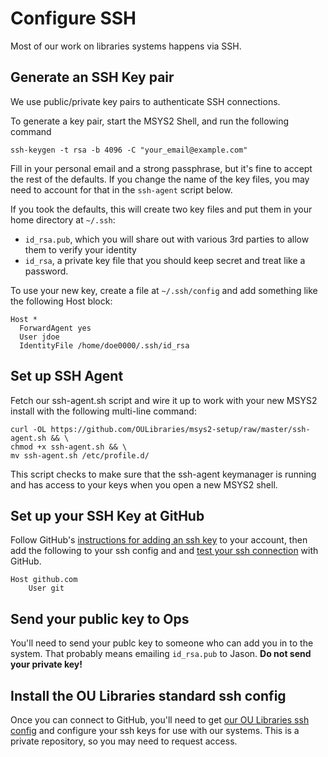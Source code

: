 # Configure SSH

Most of our work on libraries systems happens via SSH. 

## Generate an SSH Key pair

We use public/private key pairs to authenticate SSH connections. 

To generate a key pair, start the MSYS2 Shell, and run the following command  
```
ssh-keygen -t rsa -b 4096 -C "your_email@example.com"
```
Fill in your personal email and a strong passphrase, but it's fine to accept the rest of the defaults. If you change the name of the key files, you may need to account for that in the `ssh-agent` script below. 

If you took the defaults, this will create two key files and put them in your home directory at `~/.ssh`: 
* `id_rsa.pub`, which you will share out with various 3rd parties to allow them to verify your identity 
* `id_rsa`, a private key file that you should keep secret and treat like a password. 

To use your new key, create a file at `~/.ssh/config` and add something like the following Host block:

```
Host *
  ForwardAgent yes
  User jdoe
  IdentityFile /home/doe0000/.ssh/id_rsa
```



## Set up SSH Agent

Fetch our ssh-agent.sh script and wire it up to work with your new MSYS2 install with the following multi-line command:
```
curl -OL https://github.com/OULibraries/msys2-setup/raw/master/ssh-agent.sh && \
chmod +x ssh-agent.sh && \
mv ssh-agent.sh /etc/profile.d/
```
This script checks to make sure that the ssh-agent keymanager is running and has access to your keys when you open a new MSYS2 shell. 

## Set up your SSH Key at GitHub

Follow GitHub's [instructions for adding an ssh key](https://help.github.com/articles/adding-a-new-ssh-key-to-your-github-account/#platform-windows) to your account, then add the following to your ssh config and and [test your ssh connection](https://help.github.com/articles/testing-your-ssh-connection/) with GitHub.

```
Host github.com
    User git
```

## Send your public key to Ops

You'll need to send your publc key to someone who can add you in to the system. That probably means emailing `id_rsa.pub` to Jason. <b>Do not send your private key!</b>

## Install the OU Libraries standard ssh config

Once you can connect to GitHub, you'll need to get [our OU Libraries ssh config](https://github.com/OULibraries/ssh_config) and configure your ssh keys for use with our systems. This is a private repository, so you may need to request access. 
